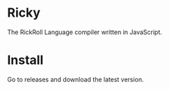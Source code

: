 # Ricky
The RickRoll Language compiler written in JavaScript.

# Install
Go to releases and download the latest version.